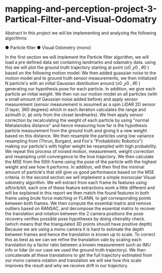 # mapping-and-perception-project-3-Partical-Filter-and-Visual-Odomatry

Abstract
In this project we will be implementing and analyzing the following algorithms:

● Particle filter
● Visual Odometry (mono)

In the first section we will implement the Particle filter algorithm, we will load a pre defined data 
set containing landmarks and odamatry data. using this we will plot the ground truth trajectory 
starting at point (𝑥0
,𝑦0
, 𝜃0
) based on the following motion model:
We then added guassian noise to the motion model and to ground truth sensor measurements, 
we then initialized N particle's with an initial Gaussian distribution around (𝑥0
,𝑦0
, 𝜃0
) generating 
our hypothesis pose for each particle. In addition, we give each particle an initial weight. We 
then run our motion model on all particles (with a small amount of Gaussian noise added 
before) and apply sensor measurement (sensor measurement is assumed as a spin LiDAR 2D 
sensor (1 layer, 360 degrees) which in each iteration calculates the range and azimuth (𝑟, 𝜑) 
only from the closet landmarks).
We then apply sensor correction by recalculating the weight of each particle by using "normal 
Mahalanobis distance" and hence measuring how far is the hypothesis particle measurement 
from the ground truth and giving it a new weight based on this distance. We then resample the 
particles using low variance resampling from (Thrun, Burgard, and Fox's "Probabilistic 
Robotics") making our particle's with higher weight be resampled with high probability. We 
repeat this process of noised motion, measurement, weight correction and resampling until 
convergence to the true trajectory. We then calculate the MSE from the 50th frame using the 
pose of the particle with the highest weight and see how it performs. In addition, will then find 
the minimal amount of particle's that still give us good performance based on the MSE criteria.
In the second section we will implement a simple monocular Visual odometry algorithm.
We will extract from each frame its features using sift/orb/klt, each one of these feature 
extractions work a little different and will be explained in this report we then match the found 
features in both frame using brute force matching or FLANN, to get corresponding points 
between both frames. We then compute the essential matrix and remove outliers based on 
RANSAC, and decompose the essential matrix to recover the translation and rotation between 
the 2 camera positions the pose recovery verifies possible pose hypotheses by doing cheirality 
check. (which means that the triangulated 3D points should have positive depth)
Because we are using a mono camera it is hard to estimate the depth between frames and 
hence the translation is known up to scale. To correct this as best as we can we refine the 
translation vale by scaling each translation by a factor ratio between a known measurement 
such as IMU info or lidar (in our case we used the ground truth trajectory).
We then concatenate all these translations to get the full trajectory estimated from our mono 
camera rotation and translation we will see how this scale improves the result and why we 
receive drift in our trajectory.
